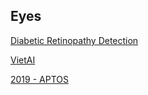 ## Eyes

[Diabetic Retinopathy Detection](https://www.kaggle.com/c/diabetic-retinopathy-detection)

[VietAI](https://www.kaggle.com/c/vietai-advance-course-retinal-disease-detection)

[2019 - APTOS](https://www.kaggle.com/c/aptos2019-blindness-detection)
